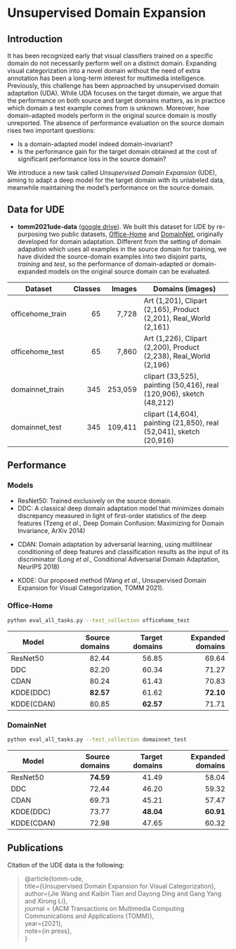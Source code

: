 
# Unsupervised Domain Expansion 

## Introduction

It has been recognized early that visual classifiers trained on a specific domain do not necessarily perform well on a distinct domain. Expanding visual categorization into a novel domain without the need of extra annotation has been a long-term interest for multimedia intelligence. Previously, this challenge has been approached by unsupervised domain adaptation (UDA). While UDA focuses on the target domain, we argue that the performance on both source and target domains matters, as in practice which domain a test example comes from is unknown. Moreover, how domain-adapted models perform in the original
source domain is mostly unreported. The absence of performance evaluation on the source domain rises two important questions: 
+ Is a domain-adapted model indeed domain-invariant? 
+ Is the performance gain for the target domain obtained at the cost of significant performance loss in the source domain? 

We introduce a new task called *Unsupervised Domain Expansion* (UDE), aiming to adapt a deep model for the target domain with its unlabeled data, meanwhile maintaining the model’s performance on the source domain. 


## Data for UDE

+ **tomm2021ude-data** ([google drive](https://drive.google.com/file/d/1dOHy5aoSl7oUd04EAuHm0uLb-xvnneNT/view?usp=sharing)). We built this dataset for UDE by re-purposing two public datasets, [Office-Home](https://www.hemanthdv.org/officeHomeDataset.html) and [DomainNet](http://ai.bu.edu/M3SDA/), originally developed for domain adaptation. Different from the setting of domain adapation which uses all examples in the source domain for training, we have divided the source-domain examples into two disjoint parts, *training* and *test*, so the performance of domain-adapted or domain-expanded models on the original source domain can be evaluated.

| Dataset          | Classes | Images  | Domains (images)                                                     |
|------------------|---------:|---------:|----------------------------------------------------------------------|
| officehome_train |      65 |   7,728 | Art (1,201), Clipart (2,165), Product (2,201), Real_World (2,161)    |
| officehome_test  |      65 |   7,860 | Art (1,226), Clipart (2,200), Product (2,238), Real_World (2,196)    |
| domainnet_train  |     345 | 253,059 | clipart (33,525), painting (50,416), real (120,906), sketch (48,212) |
| domainnet_test   |     345 | 109,411 | clipart (14,604), painting (21,850), real (52,041), sketch (20,916)  |


## Performance

### Models

+ ResNet50: Trained exclusively on the source domain. 
+ DDC: A classical deep domain adaptation model that minimizes domain discrepancy measured in light of first-order statistics of the deep features (Tzeng *et al*., Deep Domain Confusion: Maximizing for Domain Invariance, ArXiv 2014)
* CDAN: Domain adaptation by adversarial learning, using multilinear conditioning of deep features and classification results as the input of its discriminator (Long *et al*., Conditional Adversarial Domain Adaptation, NeurIPS 2018)
+ KDDE: Our proposed method (Wang *et al*., Unsupervised Domain Expansion for Visual Categorization, TOMM 2021).

### Office-Home

```bash
python eval_all_tasks.py --test_collection officehome_test
```

| Model      | Source domains | Target domains | Expanded domains |
|------------|---------------:|---------------:|-----------------:|
| ResNet50   |         82.44 |         56.85 |           69.64 |
| DDC        |         82.20 |         60.34 |           71.27 |
| CDAN       |         80.24 |         61.43 |           70.83 |
| KDDE(DDC)  |         **82.57** |         61.62 |           **72.10** |
| KDDE(CDAN) |         80.85 |         **62.57** |           71.71 |


### DomainNet

```bash
python eval_all_tasks.py --test_collection domainnet_test
```


| Model      | Source domains | Target domains | Expanded domains |
|------------|---------------:|---------------:|-----------------:|
| ResNet50   |         **74.59** |         41.49 |           58.04 |
| DDC        |         72.44 |         46.20 |           59.32 |
| CDAN       |         69.73 |         45.21 |           57.47 |
| KDDE(DDC)  |         73.77 |         **48.04** |           **60.91** |
| KDDE(CDAN) |         72.98 |         47.65 |           60.32 |




## Publications


Citation of the UDE data is the following:

>@article{tomm-ude,      
>title={Unsupervised Domain Expansion for Visual Categorization},    
>author={Jie Wang and Kaibin Tian and Dayong Ding and Gang Yang and Xirong Li},     
>journal = {ACM Transactions on Multimedia Computing Communications and Applications (TOMM)},   
>year={2021},  
>note={in press},  
>}

